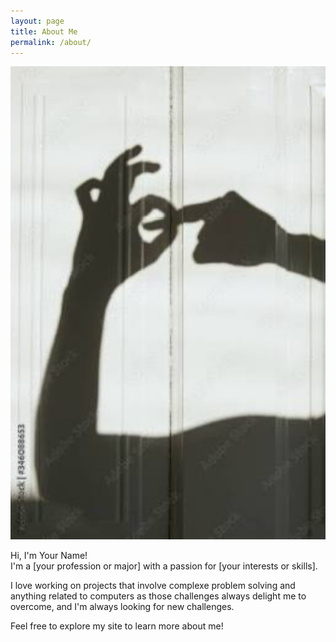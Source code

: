 ```yaml
---
layout: page
title: About Me
permalink: /about/
---
```

<p align="center">
  <img src="/haha.jpg" alt="Lucas Brito" width="1000"/>
</p>

Hi, I'm Your Name!  
I'm a [your profession or major] with a passion for [your interests or skills].

I love working on projects that involve complexe problem solving and anything related to computers as those challenges always delight me to overcome, and I'm always looking for new challenges.

Feel free to explore my site to learn more about me!
